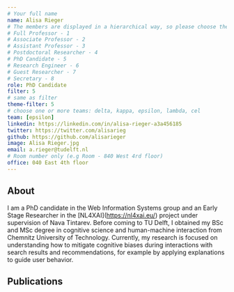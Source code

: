 ```yaml
---
# Your full name 
name: Alisa Rieger
# The members are displayed in a hierarchical way, so please choose the role and filter number from this list:
# Full Professor - 1
# Associate Professor - 2
# Assistant Professor - 3
# Postdoctoral Researcher - 4
# PhD Candidate - 5
# Research Engineer - 6 
# Guest Researcher - 7
# Secretary - 8
role: PhD Candidate
filter: 5
# same as filter
theme-filter: 5
# choose one or more teams: delta, kappa, epsilon, lambda, cel
team: [epsilon]
linkedin: https://linkedin.com/in/alisa-rieger-a3a456185
twitter: https://twitter.com/alisarieg
github: https://github.com/alisarieger
image: Alisa Rieger.jpg
email: a.rieger@tudelft.nl
# Room number only (e.g Room - 840 West 4rd floor)
office: 040 East 4th floor
---
```


## About
I am a PhD candidate in the Web Information Systems group and an Early Stage Researcher in the \[NL4XAI\](https://nl4xai.eu/) project under supervision of  Nava Tintarev.
Before coming to TU Delft, I obtained my BSc and MSc degree in cognitive science and human-machine interaction from Chemnitz University of Technology. 
Currently, my research is focused on understanding how to mitigate cognitive biases during interactions with search results and recommendations, for example by applying explanations to guide user behavior.


## Publications

[comment]: <> (You don't have to write anything here, it will be automatically filled. )

